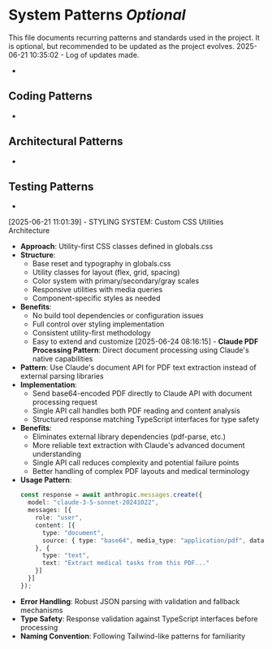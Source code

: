 # System Patterns *Optional*

This file documents recurring patterns and standards used in the project.
It is optional, but recommended to be updated as the project evolves.
2025-06-21 10:35:02 - Log of updates made.

*

## Coding Patterns

*   

## Architectural Patterns

*   

## Testing Patterns

*
[2025-06-21 11:01:39] - STYLING SYSTEM: Custom CSS Utilities Architecture
- **Approach**: Utility-first CSS classes defined in globals.css
- **Structure**: 
  - Base reset and typography in globals.css
  - Utility classes for layout (flex, grid, spacing)
  - Color system with primary/secondary/gray scales
  - Responsive utilities with media queries
  - Component-specific styles as needed
- **Benefits**: 
  - No build tool dependencies or configuration issues
  - Full control over styling implementation
  - Consistent utility-first methodology
  - Easy to extend and customize
[2025-06-24 08:16:15] - **Claude PDF Processing Pattern**: Direct document processing using Claude's native capabilities
- **Pattern**: Use Claude's document API for PDF text extraction instead of external parsing libraries
- **Implementation**: 
  - Send base64-encoded PDF directly to Claude API with document processing request
  - Single API call handles both PDF reading and content analysis
  - Structured response matching TypeScript interfaces for type safety
- **Benefits**: 
  - Eliminates external library dependencies (pdf-parse, etc.)
  - More reliable text extraction with Claude's advanced document understanding
  - Single API call reduces complexity and potential failure points
  - Better handling of complex PDF layouts and medical terminology
- **Usage Pattern**: 
  ```typescript
  const response = await anthropic.messages.create({
    model: "claude-3-5-sonnet-20241022",
    messages: [{
      role: "user", 
      content: [{
        type: "document",
        source: { type: "base64", media_type: "application/pdf", data: pdfBase64 }
      }, {
        type: "text",
        text: "Extract medical tasks from this PDF..."
      }]
    }]
  });
  ```
- **Error Handling**: Robust JSON parsing with validation and fallback mechanisms
- **Type Safety**: Response validation against TypeScript interfaces before processing
- **Naming Convention**: Following Tailwind-like patterns for familiarity